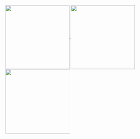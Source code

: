 <a href="#">
  <img height=200 align="center" src="https://my-stats-43gk.vercel.app/api?username=jjlmoya&show_icons=true&hide=contribs,issues&show=discussions_answered&rank_icon=github&include_all_commits=true&card_width=150&locale=es" />
</a>
<a href="#">
  <img height=200 align="center" src="https://my-stats-43gk.vercel.app/api/top-langs/?username=jjlmoya&locale=es&hide=html,scss,css&langs_count=8&layout=compact&card_width=150" />
</a>

<img align="left" height=202 src="https://github-readme-streak-stats-git-main-davids-projects-ad77adcc.vercel.app/?user=jjlmoya&locale=es"/>
